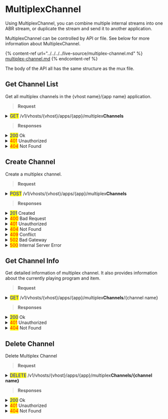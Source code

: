 # MultiplexChannel

Using MultiplexChannel, you can combine multiple internal streams into one ABR stream, or duplicate the stream and send it to another application.

MultiplexChannel can be controlled by API or file. See below for more information about MultiplexChannel.

{% content-ref url="../../../../live-source/multiplex-channel.md" %}
[multiplex-channel.md](../../../../live-source/multiplex-channel.md)
{% endcontent-ref %}



The body of the API all has the same structure as the mux file.

## Get Channel List

Get all multiplex channels in the {vhost name}/{app name} application.

> **Request**

<details>

<summary><mark style="color:blue;">GET</mark> /v1/vhosts/{vhost}/apps/{app}/multiplex<strong>Channels</strong></summary>

**Header**

```http
Authorization: Basic {credentials}

# Authorization
    Credentials for HTTP Basic Authentication created with <AccessToken>
```

</details>

> **Responses**

<details>

<summary><mark style="color:blue;">200</mark> Ok</summary>

The request has succeeded

**Header**

```
Content-Type: application/json
```

**Body**

```json
{
    "message": "OK",
    "response": [
        "stream"
    ],
    "statusCode": 200
}

# statusCode
	Same as HTTP Status Code
# message
	A human-readable description of the response code
# response
	Json array containing a list of stream names
```

</details>

<details>

<summary><mark style="color:red;">401</mark> Unauthorized</summary>

Authentication required

**Header**

```http
WWW-Authenticate: Basic realm=”OvenMediaEngine”
```

**Body**

```json
{
    "message": "[HTTP] Authorization header is required to call API (401)",
    "statusCode": 401
}
```

</details>

<details>

<summary><mark style="color:red;">404</mark> Not Found</summary>

The given vhost name or app name could not be found.

**Header**

```json
Content-Type: application/json
```

**Body**

```json
{
    "statusCode": 404,
    "message": "Could not find the application: [default/non-exists] (404)"
}
```

</details>

## Create Channel

Create a multiplex channel.

> **Request**

<details>

<summary><mark style="color:blue;">POST</mark> /v1/vhosts/{vhost}/apps/{app}/multiplex<strong>Channels</strong></summary>

**Header**

```http
Authorization: Basic {credentials}
Content-Type: application/json

# Authorization
    Credentials for HTTP Basic Authentication created with <AccessToken>
```

**Body**

```json
{
  "outputStream": {
    "name": "stream"
  },
  "sourceStreams": [
    {
      "name": "input1",
      "url": "stream://default/app/input1",
      "trackMap": [
        {
          "sourceTrackName": "bypass_video",
          "newTrackName": "input1_video",
          "bitrateConf": 5000000,
          "framerateConf": 30
        },
        {
          "sourceTrackName": "bypass_audio",
          "newTrackName": "input1_audio",
          "bitrateConf": 128000
        }
      ]
    },
    {
      "name": "input2",
      "url": "stream://default/app/input2",
      "trackMap": [
        {
          "sourceTrackName": "bypass_video",
          "newTrackName": "input2_video",
          "bitrateConf": 1000000,
          "framerateConf": 30
        },
        {
          "sourceTrackName": "bypass_audio",
          "newTrackName": "input2_audio",
          "bitrateConf": 128000
        }
      ]
    }
  ],
  "playlists": [
    {
      "name": "LLHLS ABR",
      "fileName": "abr",
      "options": {
        "webrtcAutoAbr": true,
        "hlsChunklistPathDepth": 0
      },
      "renditions": [
        {
          "name": "input1",
          "video": "input1_video",
          "audio": "input1_audio"
        },
        {
          "name": "input2",
          "video": "input2_video",
          "audio": "input2_audio"
        }
      ]
    }
  ]
}
```

</details>

> **Responses**

<details>

<summary><mark style="color:blue;">201</mark> Created</summary>

A stream has been created.

**Header**

```http
Content-Type: application/json
```

**Body**

```json
{
    "message": "Created",
    "statusCode": 201
}

# statusCode
    Same as HTTP Status Code
# message
    A human-readable description of the response code
```

</details>

<details>

<summary><mark style="color:red;">400</mark> Bad Request</summary>

Invalid request. Body is not a Json Object or does not have a required value

</details>

<details>

<summary><mark style="color:red;">401</mark> Unauthorized</summary>

Authentication required

**Header**

```http
WWW-Authenticate: Basic realm=”OvenMediaEngine”
```

**Body**

```json
{
    "message": "[HTTP] Authorization header is required to call API (401)",
    "statusCode": 401
}
```

</details>

<details>

<summary><mark style="color:red;">404</mark> Not Found</summary>

The given vhost name or app name could not be found.

**Body**

```json
{
    "statusCode": 404,
    "message": "Could not find the application: [default/non-exists] (404)"
}
```

</details>

<details>

<summary><mark style="color:red;">409</mark> Conflict</summary>

A stream with the same name already exists

</details>

<details>

<summary><mark style="color:red;">502</mark> Bad Gateway</summary>

Failed to pull provided URL

</details>

<details>

<summary><mark style="color:red;">500</mark> Internal Server Error</summary>

Unknown error

</details>

## Get Channel Info

Get detailed information of multiplex channel. It also provides information about the currently playing program and item.

> **Request**

<details>

<summary><mark style="color:blue;">GET</mark> /v1/vhosts/{vhost}/apps/{app}/multiplex<strong>Channels</strong>/{channel name}</summary>

**Header**

```http
Authorization: Basic {credentials}

# Authorization
    Credentials for HTTP Basic Authentication created with <AccessToken>
```

</details>

> **Responses**

<details>

<summary><mark style="color:blue;">200</mark> Ok</summary>

The request has succeeded

**Header**

```
Content-Type: application/json
```

**Body**

```json
{
    "message": "OK",
    "statusCode": 200,
    "response": {
        "state": "Pulling",
        "pullingMessage": "Multiplex Channel : #default#app/stream: Wait for stream input1",
        "outputStream": {
            "name": "stream"
        },
        "playlists": [
            {
                "fileName": "abr",
                "name": "LLHLS ABR",
                "options": {
                    "hlsChunklistPathDepth": 0,
                    "webrtcAutoAbr": true
                },
                "renditions": [
                    {
                        "audio": "input1_audio",
                        "name": "input1",
                        "video": "input1_video"
                    },
                    {
                        "audio": "input2_audio",
                        "name": "input2",
                        "video": "input2_video"
                    }
                ]
            }
        ],
        "sourceStreams": [
            {
                "name": "input1",
                "trackMap": [
                    {
                        "bitrateConf": 128000,
                        "newTrackName": "input1_audio",
                        "sourceTrackName": "bypass_audio"
                    },
                    {
                        "bitrateConf": 5000000,
                        "framerateConf": 30,
                        "newTrackName": "input1_video",
                        "sourceTrackName": "bypass_video"
                    }
                ],
                "url": "stream://default/app/input1"
            },
            {
                "name": "input2",
                "trackMap": [
                    {
                        "bitrateConf": 128000,
                        "newTrackName": "input2_audio",
                        "sourceTrackName": "bypass_audio"
                    },
                    {
                        "bitrateConf": 1000000,
                        "framerateConf": 30,
                        "newTrackName": "input2_video",
                        "sourceTrackName": "bypass_video"
                    }
                ],
                "url": "stream://default/app/input2"
            }
        ]
    }
}
```

</details>

<details>

<summary><mark style="color:red;">401</mark> Unauthorized</summary>

Authentication required

**Header**

```http
WWW-Authenticate: Basic realm=”OvenMediaEngine”
```

**Body**

```json
{
    "message": "[HTTP] Authorization header is required to call API (401)",
    "statusCode": 401
}
```

</details>

<details>

<summary><mark style="color:red;">404</mark> Not Found</summary>

The given vhost name or app name could not be found.

**Header**

```json
Content-Type: application/json
```

**Body**

```json
{
    "statusCode": 404,
    "message": "Could not find the application or stream (404)"
}
```

</details>

## Delete Channel

Delete Multiplex Channel

> **Request**

<details>

<summary><mark style="color:blue;">DELETE</mark> /v1/vhosts/{vhost}/apps/{app}/multiplex<strong>Channels/{channel name}</strong></summary>

**Header**

```http
Authorization: Basic {credentials}

# Authorization
    Credentials for HTTP Basic Authentication created with <AccessToken>
```

</details>

> **Responses**

<details>

<summary><mark style="color:blue;">200</mark> Ok</summary>

The request has succeeded

**Header**

```
Content-Type: application/json
```

**Body**

```json
{
	"statusCode": 200,
	"message": "OK",
}


# statusCode
	Same as HTTP Status Code
# message
	A human-readable description of the response code
```

</details>

<details>

<summary><mark style="color:red;">401</mark> Unauthorized</summary>

Authentication required

**Header**

```http
WWW-Authenticate: Basic realm=”OvenMediaEngine”
```

**Body**

```json
{
    "message": "[HTTP] Authorization header is required to call API (401)",
    "statusCode": 401
}
```

</details>

<details>

<summary><mark style="color:red;">404</mark> Not Found</summary>

The given vhost name or app name could not be found.

**Header**

```json
Content-Type: application/json
```

**Body**

```json
{
    "message": "[HTTP] Could not find the stream: [default/#default#app/stream] (404)",
    "statusCode": 404
}
```

</details>
